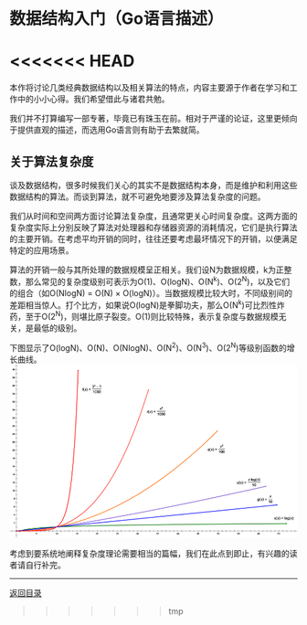 # 数据结构入门（Go语言描述）

<<<<<<< HEAD
=======
本作将讨论几类经典数据结构以及相关算法的特点，内容主要源于作者在学习和工作中的小小心得。我们希望借此与诸君共勉。

我们并不打算编写一部专著，毕竟已有珠玉在前。相对于严谨的论证，这里更倾向于提供直观的描述，而选用Go语言则有助于去繁就简。

## 关于算法复杂度
谈及数据结构，很多时候我们关心的其实不是数据结构本身，而是维护和利用这些数据结构的算法。而谈到算法，就不可避免地要涉及算法复杂度的问题。

我们从时间和空间两方面讨论算法复杂度，且通常更关心时间复杂度。这两方面的复杂度实际上分别反映了算法对处理器和存储器资源的消耗情况，它们是执行算法的主要开销。在考虑平均开销的同时，往往还要考虑最坏情况下的开销，以便满足特定的应用场景。 

算法的开销一般与其所处理的数据规模呈正相关。我们设N为数据规模，k为正整数，那么常见的复杂度级别可表示为O(1)、O(logN)、O(N<sup>k</sup>)、O(2<sup>N</sup>)，以及它们的组合（如O(NlogN) = O(N) × O(logN)）。当数据规模比较大时，不同级别间的差距相当惊人。打个比方，如果说O(logN)是拳脚功夫，那么O(N<sup>k</sup>)可比烈性炸药，至于O(2<sup>N</sup>)，则堪比原子裂变。O(1)则比较特殊，表示复杂度与数据规模无关，是最低的级别。

下图显示了O(logN)、O(N)、O(NlogN)、O(N<sup>2</sup>)、O(N<sup>3</sup>)、O(2<sup>N</sup>)等级别函数的增长曲线。  
![](images/preface.png)

考虑到要系统地阐释复杂度理论需要相当的篇幅，我们在此点到即止，有兴趣的读者请自行补完。

---
[返回目录](index.md)
>>>>>>> tmp
